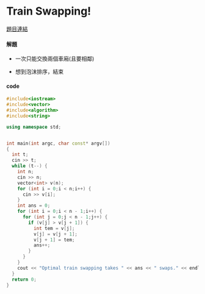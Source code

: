 # Train Swapping!

[題目連結](https://onlinejudge.org/index.php?option=com_onlinejudge&Itemid=8&page=show_problem&problem=235)



#### 解題

* 一次只能交換兩個車廂(且要相鄰)

* 想到泡沫排序，結束

#### code 

```cpp
#include<iostream>
#include<vector>
#include<algorithm>
#include<string>

using namespace std;


int main(int argc, char const* argv[])
{
  int t;
  cin >> t;
  while (t--) {
    int n;
    cin >> n;
    vector<int> v(n);
    for (int i = 0;i < n;i++) {
      cin >> v[i];
    }
    int ans = 0;
    for (int i = 0;i < n - 1;i++) {
      for (int j = 0;j < n - 1;j++) {
        if (v[j] > v[j + 1]) {
          int tem = v[j];
          v[j] = v[j + 1];
          v[j + 1] = tem;
          ans++;
        }
      }
    }
    cout << "Optimal train swapping takes " << ans << " swaps." << endl;
  }
  return 0;
}
```

